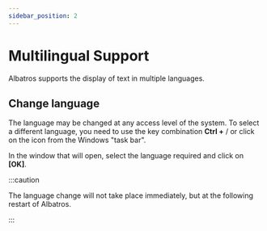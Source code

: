 ```yaml
---
sidebar_position: 2
---
```


# Multilingual Support

Albatros supports the display of text in multiple languages.


## Change language

The language may be changed at any access level of the system. To select a different language, you need to use the key combination **Ctrl +** / or click on the icon  from the Windows "task bar".

In the window that will open, select the language required and click on **[OK]**.


:::caution 

The language change will not take place immediately, but at the following restart of Albatros.

:::


